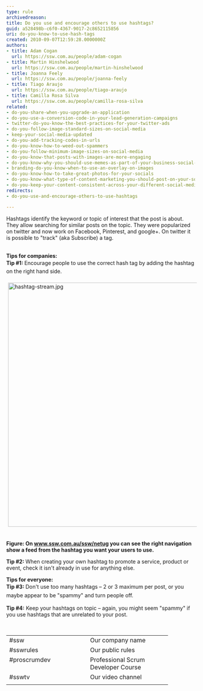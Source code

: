 ```yaml
---
type: rule
archivedreason: 
title: Do you use and encourage others to use hashtags?
guid: a528498b-c6f0-4367-9017-2c8652115856
uri: do-you-know-to-use-hash-tags
created: 2010-09-07T12:59:28.0000000Z
authors:
- title: Adam Cogan
  url: https://ssw.com.au/people/adam-cogan
- title: Martin Hinshelwood
  url: https://ssw.com.au/people/martin-hinshelwood
- title: Joanna Feely
  url: https://ssw.com.au/people/joanna-feely
- title: Tiago Araujo
  url: https://ssw.com.au/people/tiago-araujo
- title: Camilla Rosa Silva
  url: https://ssw.com.au/people/camilla-rosa-silva
related:
- do-you-share-when-you-upgrade-an-application
- do-you-use-a-conversion-code-in-your-lead-generation-campaigns
- twitter-do-you-know-the-best-practices-for-your-twitter-ads
- do-you-follow-image-standard-sizes-on-social-media
- keep-your-social-media-updated
- do-you-add-tracking-codes-in-urls
- do-you-know-how-to-weed-out-spammers
- do-you-follow-minimum-image-sizes-on-social-media
- do-you-know-that-posts-with-images-are-more-engaging
- do-you-know-why-you-should-use-memes-as-part-of-your-business-social-media-content
- branding-do-you-know-when-to-use-an-overlay-on-images
- do-you-know-how-to-take-great-photos-for-your-socials
- do-you-know-what-type-of-content-marketing-you-should-post-on-your-socials
- do-you-keep-your-content-consistent-across-your-different-social-media-platforms
redirects:
- do-you-use-and-encourage-others-to-use-hashtags

---
```



​Hashtags identify the keyword&#160;or&#160;topic&#160;of&#160;interest&#160;that the post is about. They allow searching&#160;for&#160;similar posts on the topic. They were popularized on twitter and now work on&#160;Facebook, Pinterest, and google+. On twitter it is possible to &quot;track&quot; (aka Subscribe)&#160;a tag.&#160; 
<br><excerpt class='endintro'></excerpt><br>
<p></p><p><strong>Tips for companies&#58;<br></strong><strong style="line-height&#58;1.6;">Tip #1&#58; </strong><span style="line-height&#58;1.6;">Encourage people to use the correct hash tag by adding the hashtag on the right hand side.</span></p><p><img src="/PublishingImages/hashtag-stream.jpg" alt="hashtag-stream.jpg" style="margin&#58;5px;width&#58;650px;" />&#160;</p><p><strong>Figure&#58; On </strong><a href="http&#58;//www.ssw.com.au/ssw/netug"><strong>www.ssw.com.au/ssw/netug</strong></a><strong>&#160;you can see the right navigation show a feed from the hashtag you want your users to use.</strong></p><p><strong>Tip&#160;#2&#58; </strong>When creating your​​​ own hashtag to promote a service, product or event, check it isn't already in use for anything else.&#160;<br></p><p><strong>Tips for everyone&#58;&#160;<br></strong><strong style="line-height&#58;1.6;">Tip #3&#58; </strong><span style="line-height&#58;1.6;">Don't use too ma</span><span style="line-height&#58;1.6;">ny hashtags – 2 or 3 maximum per post, or you maybe appear to be &quot;spammy&quot; and turn </span><span style="line-height&#58;1.6;">people off.</span></p><p><strong>Tip #4&#58;</strong> Keep your hashtags on topic – again, you might seem &quot;spammy&quot; if you use hashtags that are unrelated to your post.</p><br>
<font class="ms-rteCustom-SSWTable" size="+0"><table cellspacing="0" cellpadding="2" width="400" border="0"><tbody><tr><td valign="top" width="200">#ssw</td>
<td valign="top" width="200">Our company name</td></tr>
<tr><td valign="top" width="200">#sswrules</td>
<td valign="top" width="200">Our public rules</td></tr>
<tr><td valign="top" width="200">#proscrumdev</td>
<td valign="top" width="200">Professional Scrum Developer Course</td></tr>
<tr><td valign="top" width="200">#sswtv</td>
<td valign="top" width="200">Our video channel</td></tr>
<tr><td valign="top" width="200"></td>
<td valign="top" width="200"></td></tr></tbody></table></font>


